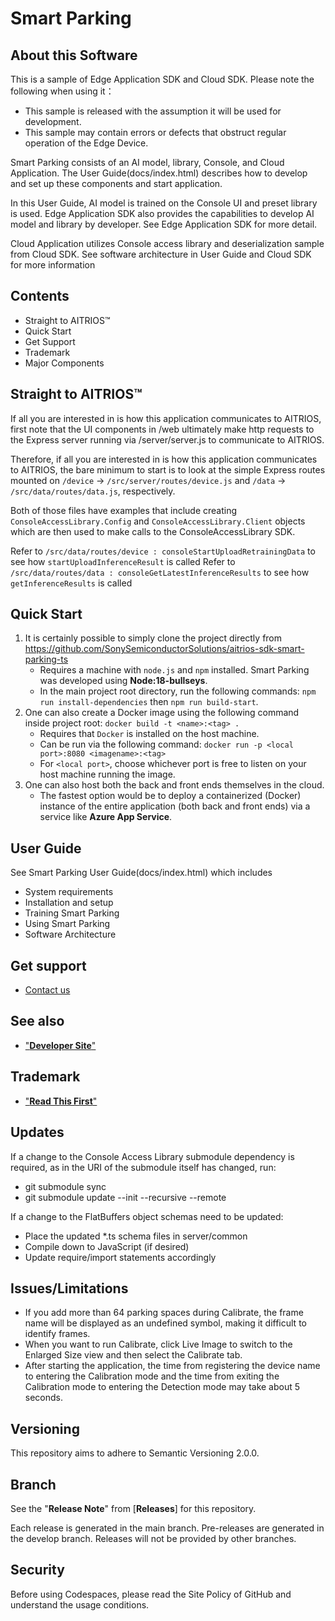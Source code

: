 # Smart Parking

## About this Software
This is a sample of Edge Application SDK and Cloud SDK. Please note the following when using it：

- This sample is released with the assumption it will be used for development.
- This sample may contain errors or defects that obstruct regular operation of the Edge Device.

Smart Parking consists of an AI model, library, Console, and Cloud Application. The User Guide(docs/index.html) describes how to develop and set up these components and start application.

In this User Guide, AI model is trained on the Console UI and preset library is used. Edge Application SDK also provides the capabilities to develop AI model and library by developer. See Edge Application SDK for more detail.

Cloud Application utilizes Console access library and deserialization sample from Cloud SDK. See software architecture in User Guide and Cloud SDK for more information

## Contents <!-- omit in toc -->
- Straight to AITRIOS&trade;
- Quick Start
- Get Support
- Trademark
- Major Components

## Straight to AITRIOS&trade;
If all you are interested in is how this application communicates to AITRIOS, first note that the UI components in /web
ultimately make http requests to the Express server running via /server/server.js to communicate to AITRIOS.

Therefore, if all you are interested in is how this application communicates to AITRIOS, the bare minimum to start is to look at the simple Express routes mounted on `/device` -> `/src/server/routes/device.js` and `/data` -> `/src/data/routes/data.js`, respectively.

Both of those files have examples that include creating  `ConsoleAccessLibrary.Config` and `ConsoleAccessLibrary.Client`
objects which are then used to make calls to the ConsoleAccessLibrary SDK.

Refer to `/src/data/routes/device : consoleStartUploadRetrainingData` to see how `startUploadInferenceResult` is called
Refer to `/src/data/routes/data : consoleGetLatestInferenceResults` to see how `getInferenceResults` is called

## Quick Start

1) It is certainly possible to simply clone the project directly from https://github.com/SonySemiconductorSolutions/aitrios-sdk-smart-parking-ts
	- Requires a machine with `node.js` and `npm` installed. Smart Parking was developed using **Node:18-bullseys**.
	- In the main project root directory, run the following commands: `npm run install-dependencies` then `npm run build-start`.
2) One can also create a Docker image using the following command inside project root: `docker build -t <name>:<tag> .`
    - Requires that `Docker` is installed on the host machine.
    - Can be run via the following command: `docker run -p <local port>:8080 <imagename>:<tag>`
    - For `<local port>`, choose whichever port is free to listen on your host machine running the image.
3) One can also host both the back and front ends themselves in the cloud.
	- The fastest option would be to deploy a containerized (Docker) instance of the entire application (both back and front ends) via a service like **Azure App Service**.

## User Guide
See Smart Parking User Guide(docs/index.html) which includes
- System requirements
- Installation and setup
- Training Smart Parking
- Using Smart Parking
- Software Architecture

## Get support
- [Contact us](https://developer.aitrios.sony-semicon.com/en/edge-ai-sensing/contact-us/)

## See also
- ["**Developer Site**"](https://developer.aitrios.sony-semicon.com/en/edge-ai-sensing/)

## Trademark
- ["**Read This First**"](https://developer.aitrios.sony-semicon.com/en/edge-ai-sensing/documents/read-this-first/)

## Updates
If a change to the Console Access Library submodule dependency is required, 
as in the URI of the submodule itself has changed, run:
- git submodule sync
- git submodule update --init --recursive --remote

If a change to the FlatBuffers object schemas need to be updated:
- Place the updated *.ts schema files in server/common
- Compile down to JavaScript (if desired)
- Update require/import statements accordingly

## Issues/Limitations
- If you add more than 64 parking spaces during Calibrate, the frame name will be displayed as an undefined symbol, making it difficult to identify frames.
- When you want to run Calibrate, click Live Image to switch to the Enlarged Size view and then select the Calibrate tab.
- After starting the application, the time from registering the device name to entering the Calibration mode and the time from exiting the Calibration mode to entering the Detection mode may take about 5 seconds.

## Versioning

This repository aims to adhere to Semantic Versioning 2.0.0.

## Branch

See the "**Release Note**" from [**Releases**] for this repository.

Each release is generated in the main branch. Pre-releases are generated in the develop branch. Releases will not be provided by other branches.

## Security
Before using Codespaces, please read the Site Policy of GitHub and understand the usage conditions.